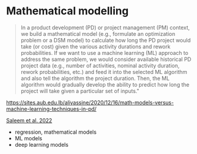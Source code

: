 
# Mathematical modelling

> In a product development (PD) or project management (PM) context, we build a mathematical model (e.g., formulate an optimization problem or a DSM model) to calculate how long the PD project would take (or cost) given the various activity durations and rework probabilities. If we want to use a machine learning (ML) approach to address the same problem, we would consider available historical PD project data (e.g., number of activities, nominal activity duration, rework probabilities, etc.) and feed it into the selected ML algorithm and also tell the algorithm the project duration. Then, the ML algorithm would gradually develop the ability to predict how long the project will take given a particular set of inputs."

https://sites.aub.edu.lb/aliyassine/2020/12/16/math-models-versus-machine-learning-techniques-in-pd/


[Saleem et al. 2022](https://www.mdpi.com/1660-4601/19/9/5099#B35-ijerph-19-05099)
- regression, mathematical models
- ML models
- deep learning models

